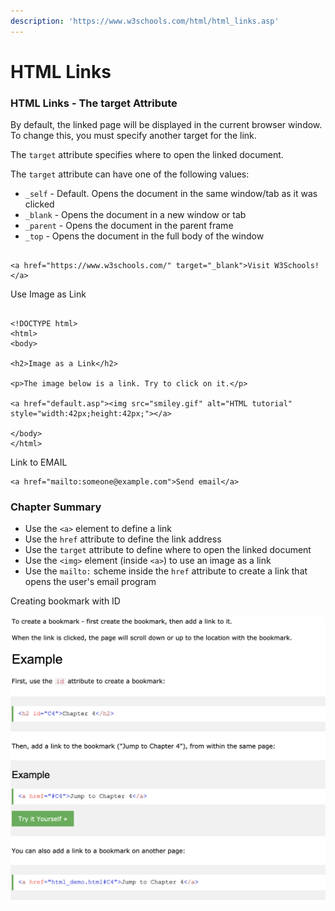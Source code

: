 ```yaml
---
description: 'https://www.w3schools.com/html/html_links.asp'
---
```


# HTML Links



### HTML Links - The target Attribute

By default, the linked page will be displayed in the current browser window. To change this, you must specify another target for the link.

The `target` attribute specifies where to open the linked document.

The `target` attribute can have one of the following values:

* `_self` - Default. Opens the document in the same window/tab as it was clicked
* `_blank` - Opens the document in a new window or tab
* `_parent` - Opens the document in the parent frame
* `_top` - Opens the document in the full body of the window

```text

<a href="https://www.w3schools.com/" target="_blank">Visit W3Schools!</a>
```



Use Image as Link 

```markup

<!DOCTYPE html>
<html>
<body>

<h2>Image as a Link</h2>

<p>The image below is a link. Try to click on it.</p>

<a href="default.asp"><img src="smiley.gif" alt="HTML tutorial" style="width:42px;height:42px;"></a>

</body>
</html>

```



Link to EMAIL

```markup
<a href="mailto:someone@example.com">Send email</a>
```



### Chapter Summary

* Use the `<a>` element to define a link
* Use the `href` attribute to define the link address
* Use the `target` attribute to define where to open the linked document
* Use the `<img>` element \(inside `<a>`\) to use an image as a link
* Use the `mailto:` scheme inside the `href` attribute to create a link that opens the user's email program



Creating bookmark with ID

![](../../.gitbook/assets/image%20%28310%29.png)





